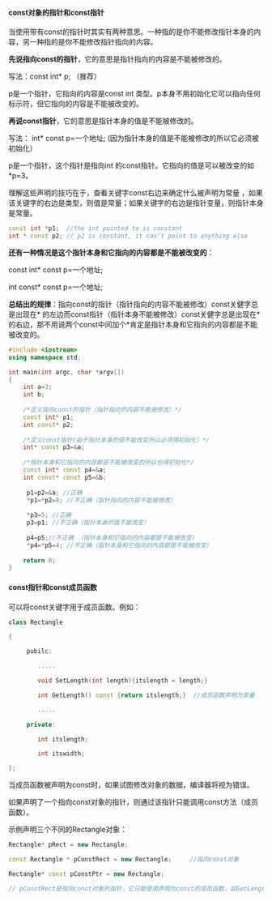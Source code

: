 #### const对象的指针和const指针

当使用带有const的指针时其实有两种意思。一种指的是你不能修改指针本身的内容，另一种指的是你不能修改指针指向的内容。

**先说指向const的指针**，它的意思是指针指向的内容是不能被修改的。

写法：const int* p; （推荐）

p是一个指针，它指向的内容是const int 类型。p本身不用初始化它可以指向任何标示符，但它指向的内容是不能被改变的。



**再说const指针**，它的意思是指针本身的值是不能被修改的。

写法： int* const p=一个地址; (因为指针本身的值是不能被修改的所以它必须被初始化）

p是一个指针，这个指针是指向int 的const指针。它指向的值是可以被改变的如*p=3。



理解这些声明的技巧在于，查看关键字const右边来确定什么被声明为常量 ，如果该关键字的右边是类型，则值是常量；如果关键字的右边是指针变量，则指针本身是常量。

```c++
const int *p1;  //the int pointed to is constant
int * const p2; // p2 is constant, it can't point to anything else
```



**还有一种情况是这个指针本身和它指向的内容都是不能被改变的**：

const int* const p=一个地址;

int const* const p=一个地址;

**总结出的规律**：指向const的指针（指针指向的内容不能被修改）const关健字总是出现在* 的左边而const指针（指针本身不能被修改）const关健字总是出现在* 的右边，那不用说两个const中间加个*肯定是指针本身和它指向的内容都是不能被改变的。

```c++
#include <iostream>
using namespace std;

int main(int argc, char *argv[])
{
    int a=3;
    int b;
    
    /*定义指向const的指针（指针指向的内容不能被修改）*/ 
    const int* p1; 
    int const* p2; 
    
    /*定义const指针(由于指针本身的值不能改变所以必须得初始化）*/ 
    int* const p3=&a; 
    
    /*指针本身和它指向的内容都是不能被改变的所以也得初始化*/
    const int* const p4=&a;
    int const* const p5=&b; 
    
     p1=p2=&a; //正确
     *p1=*p2=8; //不正确（指针指向的内容不能被修改）
    
     *p3=5; //正确
     p3=p1; //不正确（指针本身的值不能改变） 
    
     p4=p5;//不正确 （指针本身和它指向的内容都是不能被改变） 
     *p4=*p5=4; //不正确（指针本身和它指向的内容都是不能被改变） 
     
    return 0; 
}
```



#### const指针和const成员函数

可以将const关键字用于成员函数。例如：

```c++
class Rectangle

{

     pubilc:

        .....

        void SetLength(int length){itslength = length;}

        int GetLength() const {return itslength;}  //成员函数声明为常量

        .....

     private:

        int itslength;

        int itswidth;

};
```

当成员函数被声明为const时，如果试图修改对象的数据，编译器将视为错误。

如果声明了一个指向const对象的指针，则通过该指针只能调用const方法（成员函数）。

示例声明三个不同的Rectangle对象：

```c++
Rectangle* pRect = new Rectangle;

const Rectangle * pConstRect = new Rectangle;     //指向const对象

Rectangle* const pConstPtr = new Rectangle;

// pConstRect是指向const对象的指针，它只能使用声明为const的成员函数，如GetLength（）。
```

